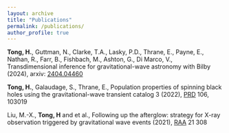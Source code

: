 ```yaml
---
layout: archive
title: "Publications"
permalink: /publications/
author_profile: true
---
```


**Tong, H.**, Guttman, N., Clarke, T.A., Lasky, P.D., Thrane, E., Payne, E., Nathan, R., Farr, B., Fishbach, M., Ashton, G., Di Marco, V., Transdimensional inference for gravitational-wave astronomy with Bilby (2024), arxiv: [2404.04460](https://arxiv.org/abs/2404.04460)

**Tong, H.**, Galaudage, S., Thrane, E., Population properties of spinning black holes using the gravitational-wave transient catalog 3 (2022), [PRD](https://journals.aps.org/prd/abstract/10.1103/PhysRevD.106.103019) 106, 103019

Liu, M.-X., **Tong, H** and et al., Following up the afterglow: strategy for X-ray observation triggered by gravitational wave events (2021), [RAA](https://iopscience.iop.org/article/10.1088/1674-4527/21/12/308) 21 308  
